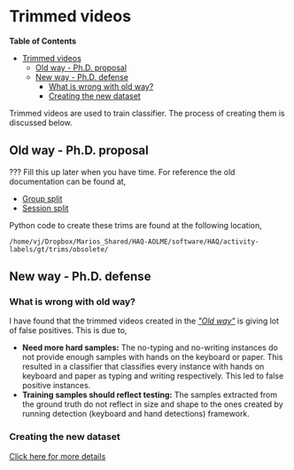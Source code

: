 # Trimmed videos
<!-- markdown-toc start - Don't edit this section. Run M-x markdown-toc-refresh-toc -->
**Table of Contents**

- [Trimmed videos](#trimmed-videos)
    - [Old way - Ph.D. proposal](#old-way---phd-proposal)
    - [New way - Ph.D. defense](#new-way---phd-defense)
        - [What is wrong with old way?](#what-is-wrong-with-old-way)
        - [Creating the new dataset](#creating-the-new-dataset)

<!-- markdown-toc end -->

Trimmed videos are used to train classifier. The process of creating
them is discussed below.

## Old way - Ph.D. proposal
??? Fill this up later when you have time. For reference the old
documentation can be found at,
- [Group split](./old_way/group_split_old.md)
- [Session split](./old_way/session_split_old.md)

Python code to create these trims are found at the following location,

```
/home/vj/Dropbox/Marios_Shared/HAQ-AOLME/software/HAQ/activity-labels/gt/trims/obsolete/
```

## New way - Ph.D. defense
### What is wrong with old way?
I have found that the trimmed videos created in the [*"Old way"*](#old-way---phd-proposal)
is giving lot of false positives. This is due to,

- **Need more hard samples:** The no-typing and no-writing instances do not provide enough samples
   with hands on the keyboard or paper. This resulted in a classifier
   that classifies every instance with hands on keyboard and paper as
   typing and writing respectively. This led to false positive instances.
- **Training samples should reflect testing:** The samples extracted from the ground truth do not
   reflect in size and shape to the ones created by running detection (keyboard and
   hand detections) framework.
   
### Creating the new dataset 
[Click here for more details](./new_dataset.md)

